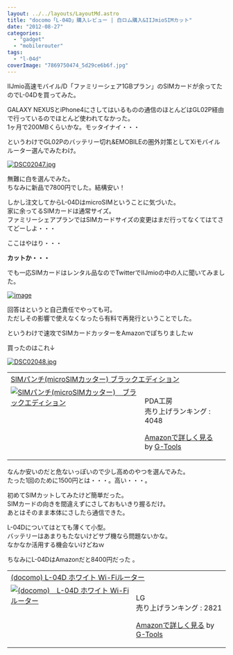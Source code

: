 ```yaml
---
layout: ../../layouts/LayoutMd.astro
title: "docomo「L-04D」購入レビュー | 白ロム購入&IIJmioSIMカット"
date: "2012-08-27"
categories: 
  - "gadget"
  - "mobilerouter"
tags: 
  - "l-04d"
coverImage: "7869750474_5d29ce6b6f.jpg"
---
```


IIJmio高速モバイル/D「ファミリーシェア1GBプラン」のSIMカードが余ってたのでL-04Dを買ってみた。

GALAXY NEXUSとiPhone4にさしてはいるものの通信のほとんどはGL02P経由で行っているのでほとんど使われてなかった。  
1ヶ月で200MBくらいかな。モッタイナイ・・・

というわけでGL02Pのバッテリー切れ&EMOBILEの圏外対策としてXiモバイルルーター選んでみたわけ。

[![DSC02047.jpg](images/9029327203_d0f3cb579f.jpg)](http://www.flickr.com/photos/67522130@N08/9029327203/ "DSC02047.jpg")

無難に白を選んでみた。  
ちなみに新品で7800円でした。結構安い！

しかし注文してからL-04DはmicroSIMということに気づいた。  
家に余ってるSIMカードは通常サイズ。  
ファミリーシェアプランではSIMカードサイズの変更はまだ行ってなくてはてさてどーしよ・・・

ここはやはり・・・

**カットか・・・**

でも一応SIMカードはレンタル品なのでTwitterでIIJmioの中の人に聞いてみました。

[![image](images/image_thumb1.png "image")](//mizuka123.net/wp-content/uploads/2012/08/image1.png)

回答はというと自己責任でやっても可。  
ただしその影響で使えなくなったら有料で再発行ということでした。

というわけで速攻でSIMカードカッターをAmazonでぽちりましたｗ

買ったのはこれ↓

[![DSC02048.jpg](images/9031556534_87f2a8ec02.jpg)](http://www.flickr.com/photos/67522130@N08/9031556534/ "DSC02048.jpg")

<table cellpadding="5" border="0"><tbody><tr><td colspan="2"><a href="https://www.amazon.co.jp/exec/obidos/ASIN/B0047AYAHS/mizuka123-22/" target="_top">SIMパンチ(microSIMカッター) ブラックエディション</a></td></tr><tr><td valign="top"><a href="https://www.amazon.co.jp/exec/obidos/ASIN/B0047AYAHS/mizuka123-22/" target="_top"><img border="0" alt="SIMパンチ(microSIMカッター)　ブラックエディション" src="images/51czgB22S1L._SL160_.jpg"></a></td><td valign="top"><br>PDA工房<br>売り上げランキング : 4048<p><a href="https://www.amazon.co.jp/exec/obidos/ASIN/B0047AYAHS/mizuka123-22/" target="_top">Amazonで詳しく見る</a> by <a href="http://www.goodpic.com/mt/aws/index.html">G-Tools</a></p></td></tr></tbody></table>

なんか安いのだと危ないっぽいので少し高めのやつを選んでみた。  
たった1回のために1500円とは・・・。高い・・・。

初めてSIMカットしてみたけど簡単だった。  
SIMカードの向きを間違えずにさしておもいきり握るだけ。  
あとはそのまま本体にさしたら通信できた。

L-04Dについてはとても薄くて小型。  
バッテリーはあまりもたないけどサブ機なら問題ないかな。  
なかなか活用する機会ないけどねｗ

ちなみにL-04DはAmazonだと8400円だった 。

<table cellpadding="5" border="0"><tbody><tr><td colspan="2"><a href="https://www.amazon.co.jp/exec/obidos/ASIN/B008BBU7H6/mizuka123-22/" target="_blank">(docomo) L-04D ホワイト Wi-Fiルーター</a></td></tr><tr><td valign="top"><a href="https://www.amazon.co.jp/exec/obidos/ASIN/B008BBU7H6/mizuka123-22/" target="_blank"><img border="0" alt="(docomo)　L-04D ホワイト Wi-Fiルーター" src="images/418FcfY2kZL._SL160_.jpg"></a></td><td valign="top"><br>LG<br>売り上げランキング : 2821<p><a href="https://www.amazon.co.jp/exec/obidos/ASIN/B008BBU7H6/mizuka123-22/" target="_blank">Amazonで詳しく見る</a> by <a href="http://www.goodpic.com/mt/aws/index.html">G-Tools</a></p></td></tr></tbody></table>
